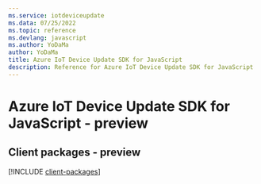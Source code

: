 ```yaml
---
ms.service: iotdeviceupdate
ms.data: 07/25/2022
ms.topic: reference
ms.devlang: javascript
ms.author: YoDaMa
author: YoDaMa
title: Azure IoT Device Update SDK for JavaScript
description: Reference for Azure IoT Device Update SDK for JavaScript
---
```

# Azure IoT Device Update SDK for JavaScript - preview

## Client packages - preview
[!INCLUDE [client-packages](iot-device-update-client-index.md)]